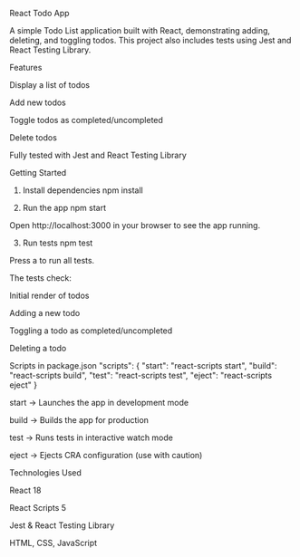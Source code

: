 React Todo App

A simple Todo List application built with React, demonstrating adding, deleting, and toggling todos. This project also includes tests using Jest and React Testing Library.

Features

Display a list of todos

Add new todos

Toggle todos as completed/uncompleted

Delete todos

Fully tested with Jest and React Testing Library


Getting Started
1. Install dependencies
npm install

2. Run the app
npm start


Open http://localhost:3000
 in your browser to see the app running.

3. Run tests
npm test


Press a to run all tests.

The tests check:

Initial render of todos

Adding a new todo

Toggling a todo as completed/uncompleted

Deleting a todo

Scripts in package.json
"scripts": {
  "start": "react-scripts start",
  "build": "react-scripts build",
  "test": "react-scripts test",
  "eject": "react-scripts eject"
}


start → Launches the app in development mode

build → Builds the app for production

test → Runs tests in interactive watch mode

eject → Ejects CRA configuration (use with caution)

Technologies Used

React 18

React Scripts 5

Jest & React Testing Library

HTML, CSS, JavaScript